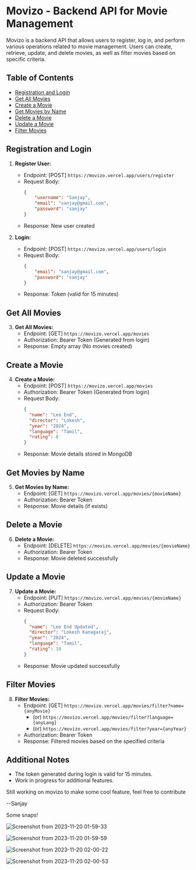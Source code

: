 # Movizo - Backend API for Movie Management

Movizo is a backend API that allows users to register, log in, and perform various operations related to movie management. Users can create, retrieve, update, and delete movies, as well as filter movies based on specific criteria.

## Table of Contents
- [Registration and Login](#registration-and-login)
- [Get All Movies](#get-all-movies)
- [Create a Movie](#create-a-movie)
- [Get Movies by Name](#get-movies-by-name)
- [Delete a Movie](#delete-a-movie)
- [Update a Movie](#update-a-movie)
- [Filter Movies](#filter-movies)

## Registration and Login

1. **Register User:**
   - Endpoint: [POST] `https://movizo.vercel.app/users/register`
   - Request Body:
     ```json
     {
         "username": "Sanjay",
         "email": "sanjay@gmail.com",
         "password": "sanjay"
     }
     ```
   - Response: New user created

2. **Login:**
   - Endpoint: [POST] `https://movizo.vercel.app/users/login`
   - Request Body:
     ```json
     {
         "email": "sanjay@gmail.com",
         "password": "sanjay"
     }
     ```
   - Response: Token (valid for 15 minutes)

## Get All Movies

3. **Get All Movies:**
   - Endpoint: [GET] `https://movizo.vercel.app/movies`
   - Authorization: Bearer Token (Generated from login)
   - Response: Empty array (No movies created)

## Create a Movie

4. **Create a Movie:**
   - Endpoint: [POST] `https://movizo.vercel.app/movies`
   - Authorization: Bearer Token (Generated from login)
   - Request Body:
     ```json
     {
       "name": "Leo End",
       "director": "Lokesh",
       "year": "2024",
       "language": "Tamil",
       "rating": 8
     }
     ```
   - Response: Movie details stored in MongoDB

## Get Movies by Name

5. **Get Movies by Name:**
   - Endpoint: [GET] `https://movizo.vercel.app/movies/{movieName}`
   - Authorization: Bearer Token
   - Response: Movie details (if exists)

## Delete a Movie

6. **Delete a Movie:**
   - Endpoint: [DELETE] `https://movizo.vercel.app/movies/{movieName}`
   - Authorization: Bearer Token
   - Response: Movie deleted successfully

## Update a Movie

7. **Update a Movie:**
   - Endpoint: [PUT] `https://movizo.vercel.app/movies/{movieName}`
   - Authorization: Bearer Token
   - Request Body:
     ```json
     {
       "name": "Leo End Updated",
       "director": "Lokesh Kanagaraj",
       "year": "2024",
       "language": "Tamil",
       "rating": 10
     }
     ```
   - Response: Movie updated successfully

## Filter Movies

8. **Filter Movies:**
   - Endpoint: [GET] `https://movizo.vercel.app/movies/filter?name={anyMovie}` 
     - (or) `https://movizo.vercel.app/movies/filter?language={anyLang}`
     - (or) `https://movizo.vercel.app/movies/filter?year={anyYear}`
   - Authorization: Bearer Token
   - Response: Filtered movies based on the specified criteria

## Additional Notes
- The token generated during login is valid for 15 minutes.
- Work in progress for additional features.

Still working on movizo to make some cool feature, feel free to contribute

--Sanjay

Some snaps!

![Screenshot from 2023-11-20 01-59-33](https://github.com/SanjayKumar-M/movizo/assets/73515250/75ee709b-454f-4cfa-9e16-677a128b4ec1)


![Screenshot from 2023-11-20 01-59-59](https://github.com/SanjayKumar-M/movizo/assets/73515250/574cfc7e-41d0-444e-bf16-c75153171745)


![Screenshot from 2023-11-20 02-00-22](https://github.com/SanjayKumar-M/movizo/assets/73515250/afcc5e79-3b60-4181-a611-5afff28f6c94)


![Screenshot from 2023-11-20 02-00-53](https://github.com/SanjayKumar-M/movizo/assets/73515250/a5a9dee6-de04-4f4b-bf14-4d8a528e808d)












